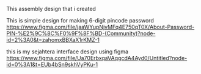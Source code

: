 This assembly design that i created 


This is simple design for making 6-digit pincode password
https://www.figma.com/file/jaaWYupNjvMFq4E750qT0X/About-Password-PIN-%E2%9C%8C%F0%9F%8F%BD-(Community)?node-id=2%3A0&t=zahomxBBXaX1rKMZ-1



this is my sejahtera interface design using figma
https://www.figma.com/file/Ua70ErbxqaVAqgcdA4Ayd0/Untitled?node-id=0%3A1&t=EUb4bSn9skhVyPKu-1
